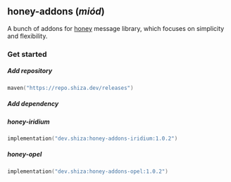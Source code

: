 ## honey-addons (*miód*)

A bunch of addons for <a href="https://github.com/rchomczyk-playground/honey">honey</a> message library, which focuses on simplicity and flexibility.

### Get started

##### Add repository

```kotlin
maven("https://repo.shiza.dev/releases")
```

##### Add dependency

##### honey-iridium

```kotlin
implementation("dev.shiza:honey-addons-iridium:1.0.2")
```

##### honey-opel

```kotlin
implementation("dev.shiza:honey-addons-opel:1.0.2")
```